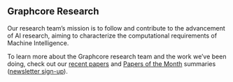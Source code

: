 ## Graphcore Research

Our research team’s mission is to follow and contribute to the advancement of AI research, aiming to characterize the computational requirements of Machine Intelligence.

To learn more about the Graphcore research team and the work we’ve been doing, check out our [recent papers](https://www.graphcore.ai/resources/research-papers) and [Papers of the Month](https://graphcore-research.github.io/papers-of-the-month/) summaries ([newsletter sign-up](https://www.graphcore.ai/graphcore-research-newsletter-1)).
